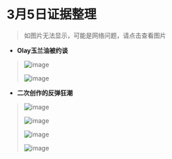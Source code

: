 # 3月5日证据整理
>如图片无法显示，可能是网络问题，请点击查看图片
+ **Olay玉兰油被约谈**
> ![image](https://github.com/Feb27HistoryMoment/XiaoZhanGate/blob/master/evidence0306/1.JPG)
>
> ![image](https://github.com/Feb27HistoryMoment/XiaoZhanGate/blob/master/evidence0306/2.JPG)

+ **二次创作的反弹狂潮**
> ![image](https://github.com/Feb27HistoryMoment/XiaoZhanGate/blob/master/evidence0306/3.JPG)
>
> ![image](https://github.com/Feb27HistoryMoment/XiaoZhanGate/blob/master/evidence0306/4.JPG)
>
> ![image](https://github.com/Feb27HistoryMoment/XiaoZhanGate/blob/master/evidence0306/5.JPG)
>
> ![image](https://github.com/Feb27HistoryMoment/XiaoZhanGate/blob/master/evidence0306/6.JPG)
